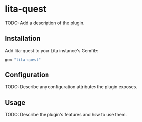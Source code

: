 # lita-quest

TODO: Add a description of the plugin.

## Installation

Add lita-quest to your Lita instance's Gemfile:

``` ruby
gem "lita-quest"
```

## Configuration

TODO: Describe any configuration attributes the plugin exposes.

## Usage

TODO: Describe the plugin's features and how to use them.
